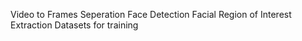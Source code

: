 Video to Frames Seperation
Face Detection
Facial Region of Interest Extraction
Datasets for training
